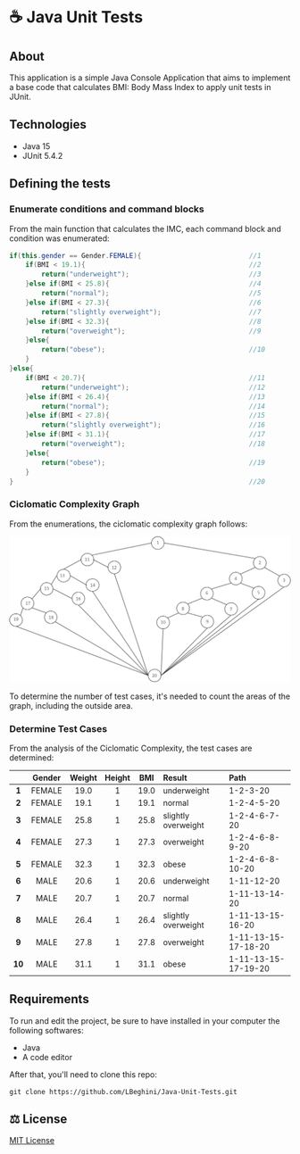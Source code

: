 # :coffee: Java Unit Tests

## About
This application is a simple Java Console Application that aims to implement a base code that calculates BMI: Body Mass Index to apply unit tests in JUnit.

## Technologies
- Java 15
- JUnit 5.4.2

## Defining the tests

### Enumerate conditions and command blocks
From the main function that calculates the IMC, each command block and condition was enumerated:

```java
if(this.gender == Gender.FEMALE){                           //1
    if(BMI < 19.1){                                         //2
        return("underweight");                              //3
    }else if(BMI < 25.8){                                   //4
        return("normal");                                   //5
    }else if(BMI < 27.3){                                   //6
        return("slightly overweight");                      //7
    }else if(BMI < 32.3){                                   //8
        return("overweight");                               //9
    }else{
        return("obese");                                    //10
    }
}else{
    if(BMI < 20.7){                                         //11
        return("underweight");                              //12
    }else if(BMI < 26.4){                                   //13
        return("normal");                                   //14
    }else if(BMI < 27.8){                                   //15
        return("slightly overweight");                      //16
    }else if(BMI < 31.1){                                   //17
        return("overweight");                               //18
    }else{                                                  
        return("obese");                                    //19
    }
}                                                           //20
```
### Ciclomatic Complexity Graph
From the enumerations, the ciclomatic complexity graph follows:

<img src="https://github.com/LBeghini/Java-Unit-Tests/blob/main/resources/IMC_Complexity.png" width='900px'>

To determine the number of test cases, it's needed to count the areas of the graph, including the outside area.

### Determine Test Cases
From the analysis of the Ciclomatic Complexity, the test cases are determined:

|             | Gender  | Weight   |  Height | BMI  | Result                      |Path                  |
|  :-------:  | :-----: | :-------:| :-----: |:---: | :-----                      | :-----               |
| **1**       | FEMALE  | 19.0     | 1       | 19.0 | underweight                 | 1-2-3-20             |
| **2**       | FEMALE  | 19.1     | 1       | 19.1 | normal                      | 1-2-4-5-20           |
| **3**       | FEMALE  | 25.8     | 1       | 25.8 | slightly overweight         | 1-2-4-6-7-20         |
| **4**       | FEMALE  | 27.3     | 1       | 27.3 | overweight                  | 1-2-4-6-8-9-20       |
| **5**       | FEMALE  | 32.3     | 1       | 32.3 | obese                       | 1-2-4-6-8-10-20      |
| **6**       | MALE    | 20.6     | 1       | 20.6 | underweight                 | 1-11-12-20           |
| **7**       | MALE    | 20.7     | 1       | 20.7 | normal                      | 1-11-13-14-20        |
| **8**       | MALE    | 26.4     | 1       | 26.4 | slightly overweight         | 1-11-13-15-16-20     |
| **9**       | MALE    | 27.8     | 1       | 27.8 | overweight                  | 1-11-13-15-17-18-20  |
| **10**      | MALE    | 31.1     | 1       | 31.1 | obese                       | 1-11-13-15-17-19-20  |

## Requirements
To run and edit the project, be sure to have installed in your computer the following softwares:
- Java
- A code editor

After that, you'll need to clone this repo:
```
git clone https://github.com/LBeghini/Java-Unit-Tests.git
```
## :balance_scale: License
[MIT License](https://github.com/LBeghini/Java-Unit-Tests/blob/main/LICENSE)
